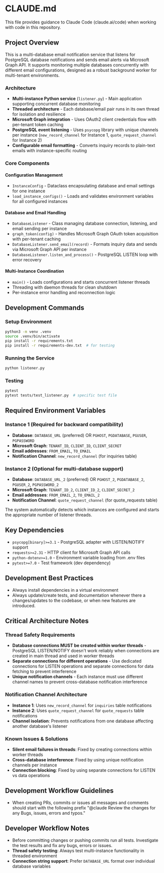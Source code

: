# CLAUDE.md

This file provides guidance to Claude Code (claude.ai/code) when working with code in this repository.

## Project Overview

This is a multi-database email notification service that listens for PostgreSQL database notifications and sends email alerts via Microsoft Graph API. It supports monitoring multiple databases concurrently with different email configurations, designed as a robust background worker for multi-tenant environments.

### Architecture

- **Multi-instance Python service** (`listener.py`) - Main application supporting concurrent database monitoring
- **Threaded architecture** - Each database/email pair runs in its own thread for isolation and resilience
- **Microsoft Graph integration** - Uses OAuth2 client credentials flow with per-tenant token caching
- **PostgreSQL event listening** - Uses `psycopg` library with unique channels per instance (`new_record_channel` for Instance 1, `quote_request_channel` for Instance 2)
- **Configurable email formatting** - Converts inquiry records to plain-text emails with instance-specific routing

### Core Components

#### Configuration Management
- `InstanceConfig` - Dataclass encapsulating database and email settings for one instance
- `load_instance_configs()` - Loads and validates environment variables for all configured instances

#### Database and Email Handling
- `DatabaseListener` - Class managing database connection, listening, and email sending per instance
- `graph_token(config)` - Handles Microsoft Graph OAuth token acquisition with per-tenant caching
- `DatabaseListener.send_email(record)` - Formats inquiry data and sends via Microsoft Graph API per instance
- `DatabaseListener.listen_and_process()` - PostgreSQL LISTEN loop with error recovery

#### Multi-Instance Coordination
- `main()` - Loads configurations and starts concurrent listener threads
- Threading with daemon threads for clean shutdown
- Per-instance error handling and reconnection logic

## Development Commands

### Setup Environment
```bash
python3 -m venv .venv
source .venv/bin/activate
pip install -r requirements.txt
pip install -r requirements-dev.txt  # for testing
```

### Running the Service
```bash
python listener.py
```

### Testing
```bash
pytest
pytest tests/test_listener.py  # specific test file
```

## Required Environment Variables

### Instance 1 (Required for backward compatibility)
- **Database**: `DATABASE_URL` (preferred) OR `PGHOST`, `PGDATABASE`, `PGUSER`, `PGPASSWORD`
- **Microsoft Graph**: `TENANT_ID`, `CLIENT_ID`, `CLIENT_SECRET`
- **Email addresses**: `FROM_EMAIL`, `TO_EMAIL`
- **Notification Channel**: `new_record_channel` (for inquiries table)

### Instance 2 (Optional for multi-database support)
- **Database**: `DATABASE_URL_2` (preferred) OR `PGHOST_2`, `PGDATABASE_2`, `PGUSER_2`, `PGPASSWORD_2`
- **Microsoft Graph**: `TENANT_ID_2`, `CLIENT_ID_2`, `CLIENT_SECRET_2`
- **Email addresses**: `FROM_EMAIL_2`, `TO_EMAIL_2`
- **Notification Channel**: `quote_request_channel` (for quote_requests table)

The system automatically detects which instances are configured and starts the appropriate number of listener threads.

## Key Dependencies

- `psycopg[binary]>=3.1` - PostgreSQL adapter with LISTEN/NOTIFY support
- `requests>=2.31` - HTTP client for Microsoft Graph API calls
- `python-dotenv>=1.0` - Environment variable loading from .env files
- `pytest>=7.0` - Test framework (dev dependency)

## Development Best Practices

- Always install dependencies in a virtual environment
- Always update/create tests, and documentation whenever there a changes/updates to the codebase, or when new features are introduced.

## Critical Architecture Notes

### Thread Safety Requirements
- **Database connections MUST be created within worker threads** - PostgreSQL LISTEN/NOTIFY doesn't work reliably when connections are created in main thread and used in worker threads
- **Separate connections for different operations** - Use dedicated connections for LISTEN operations and separate connections for data fetching to prevent interference
- **Unique notification channels** - Each instance must use different channel names to prevent cross-database notification interference

### Notification Channel Architecture
- **Instance 1**: Uses `new_record_channel` for `inquiries` table notifications
- **Instance 2**: Uses `quote_request_channel` for `quote_requests` table notifications
- **Channel isolation**: Prevents notifications from one database affecting another database's listener

### Known Issues & Solutions
- **Silent email failures in threads**: Fixed by creating connections within worker threads
- **Cross-database interference**: Fixed by using unique notification channels per instance
- **Connection blocking**: Fixed by using separate connections for LISTEN vs data operations

## Development Workflow Guidelines

- When creating PRs, commits or issues all messages and comments should start with the following prefix "@claude Review the changes for any Bugs, issues, errors and typos."

## Developer Workflow Notes

- Before committing changes or pushing commits run all tests. Investigate the test results and fix any bugs, errors or issues.
- **Thread safety testing**: Always test multi-instance functionality in threaded environment
- **Connection string support**: Prefer `DATABASE_URL` format over individual database variables
